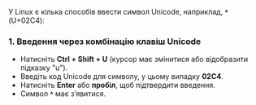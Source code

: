 У Linux є кілька способів ввести символ Unicode, наприклад, **˄** (U+02C4):

### 1. **Введення через комбінацію клавіш Unicode**

- Натисніть **Ctrl + Shift + U** (курсор має змінитися або відобразити підказку "u").
- Введіть код Unicode для символу, у цьому випадку **02C4**.
- Натисніть **Enter** або **пробіл**, щоб підтвердити введення.
- Символ **˄** має з’явитися.